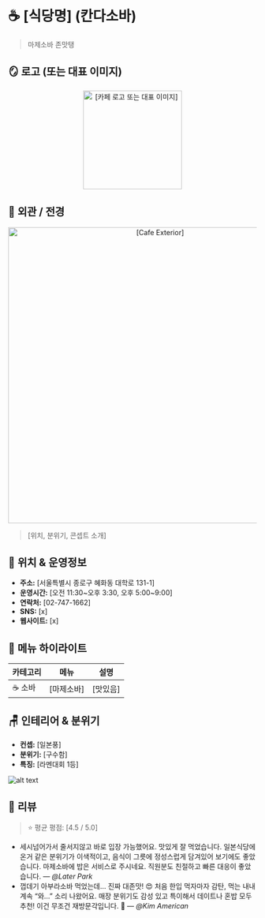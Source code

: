 # ☕ [식당명] (칸다소바)

> 마제소바 존맛탱

## 🪞 로고 (또는 대표 이미지)

<p align="center">
  <img src="https://lh3.googleusercontent.com/geougc-cs/AMBA38vRDp4bN5NeCjXHW_uYnZcYDxScuN3fgHhNTYFPrU3cF8soEnK0e1dL3o8PR0NB8J14chnWoznOJZSDdU--T602szjqTJ3JNn9_A0Kkv26B-p2S_ehwGj8ivNndtsPLq4JXmOY5tTrntwyS=s157-p-k-rw" alt="[카페 로고 또는 대표 이미지]" width="200"/>
</p>



## 🌇 외관 / 전경
<p align="center">
  <img src="https://lh3.googleusercontent.com/geougc-cs/AMBA38vRtDJtjHT2RFpPrXxJVcMCo5mQbTKLNk-NxFb_UVq-LDG2pAyFof5bbt1UtMMkuaKPQgpCloeb8ddsqVPn5nxG500h7Apokc5tkyuZn3vbaIiLZvV9SRyYFxDRI5BSFcLzq_jbrisk299O=s157-p-k-rw" alt="[Cafe Exterior]" width="600"/>
</p>

> [위치, 분위기, 콘셉트 소개]

## 📍 위치 & 운영정보

- **주소:** [서울특별시 종로구 혜화동 대학로 131-1]  
- **운영시간:** [오전 11:30~오후 3:30, 오후 5:00~9:00]  
- **연락처:** [02-747-1662]  
- **SNS:** [x]  
- **웹사이트:** [x]

## 🍰 메뉴 하이라이트

| 카테고리 | 메뉴 | 설명 |
|-----------|--------|------|
| ☕ 소바 | [마제소바] | [맛있음] |

## 🪑 인테리어 & 분위기

- **컨셉:** [일본풍]  
- **분위기:** [구수함]  
- **특징:** [라멘대회 1등]

![alt text](image-5.png)

## 📝 리뷰

> ⭐ 평균 평점: [4.5 / 5.0]

- 세시넘어가서 줄서지않고 바로 입장 가능했어요. 맛있게 잘 먹었습니다. 일본식당에 온거 같은 분위기가 이색적이고, 음식이 그릇에 정성스럽게 담겨있어 보기에도 좋았습니다. 마제소바에 밥은 서비스로 주시네요. 직원분도 친절하고 빠른 대응이 좋았습니다. — *@Later Park*  
- 껍데기 아부라소바 먹었는데… 진짜 대존맛! 😍
처음 한입 먹자마자 감탄, 먹는 내내 계속 “와…” 소리 나왔어요.
매장 분위기도 감성 있고 특이해서 데이트나 혼밥 모두 추천!
이건 무조건 재방문각입니다. 👏 — *@Kim American*  
